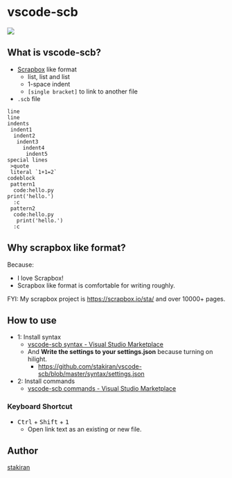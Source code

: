 # vscode-scb
![](https://user-images.githubusercontent.com/23325839/177752042-1d46bdee-99d5-4ea5-9761-4c9d6e145daa.gif)

## What is vscode-scb?
- [Scrapbox](https://scrapbox.io/) like format
    - list, list and list
    - 1-space indent
    - `[single bracket]` to link to another file
- `.scb` file

```scb
line
line
indents
 indent1
  indent2
   indent3
     indent4
      indent5
special lines
 >quote
 literal `1+1=2`
codeblock
 pattern1
  code:hello.py
print('hello.')
  :c
 pattern2
  code:hello.py
   print('hello.')
  :c
```

## Why scrapbox like format?
Because:

- I love Scrapbox!
- Scrapbox like format is comfortable for writing roughly.

FYI: My scrapbox project is https://scrapbox.io/sta/ and over 10000+ pages.

## How to use
- 1: Install syntax
    - [vscode-scb syntax - Visual Studio Marketplace](https://marketplace.visualstudio.com/items?itemName=stakiran.vscode-scb-syntax)
    - And **Write the settings to your settings.json** because turning on hilight.
        - https://github.com/stakiran/vscode-scb/blob/master/syntax/settings.json
- 2: Install commands
    - [vscode-scb commands - Visual Studio Marketplace](https://marketplace.visualstudio.com/items?itemName=stakiran.vscode-scb-commands)

### Keyboard Shortcut
- <kbd>Ctrl</kbd> + <kbd>Shift</kbd> + <kbd>1</kbd>
    - Open link text as an existing or new file.

## Author
[stakiran](https://github.com/stakiran)
